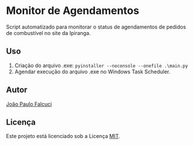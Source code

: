 # Monitor de Agendamentos

Script automatizado para monitorar o status de agendamentos de pedidos de combustível no site da Ipiranga.

## Uso

1. Criação do arquivo .exe: `pyinstaller --noconsole --onefile .\main.py`
2. Agendar execução do arquivo .exe no Windows Task Scheduler.

## Autor

[João Paulo Falcuci](https://github.com/jpfalcuci)

## Licença

Este projeto está licenciado sob a Licença [MIT](https://opensource.org/licenses/MIT).
